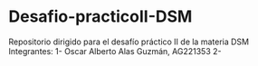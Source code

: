 # Desafio-practicoII-DSM
Repositorio dirigido para el desafío práctico II de la materia DSM
Integrantes:
1- Oscar Alberto Alas Guzmán, AG221353
2- 
